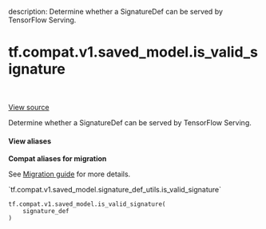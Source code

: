 description: Determine whether a SignatureDef can be served by TensorFlow Serving.

<div itemscope itemtype="http://developers.google.com/ReferenceObject">
<meta itemprop="name" content="tf.compat.v1.saved_model.is_valid_signature" />
<meta itemprop="path" content="Stable" />
</div>

# tf.compat.v1.saved_model.is_valid_signature

<!-- Insert buttons and diff -->

<table class="tfo-notebook-buttons tfo-api nocontent" align="left">

</table>

<a target="_blank" class="external" href="/code/stable/tensorflow/python/saved_model/signature_def_utils_impl.py">View source</a>



Determine whether a SignatureDef can be served by TensorFlow Serving.


<section class="expandable">
  <h4 class="showalways">View aliases</h4>
  <p>
<b>Compat aliases for migration</b>
<p>See
<a href="https://www.tensorflow.org/guide/migrate">Migration guide</a> for
more details.</p>
<p>`tf.compat.v1.saved_model.signature_def_utils.is_valid_signature`</p>
</p>
</section>

<pre class="devsite-click-to-copy prettyprint lang-py tfo-signature-link">
<code>tf.compat.v1.saved_model.is_valid_signature(
    signature_def
)
</code></pre>



<!-- Placeholder for "Used in" -->
